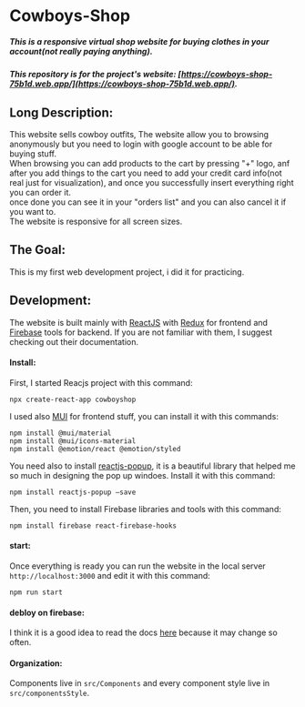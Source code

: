 # Cowboys-Shop
##### This is a responsive virtual shop website for buying clothes in your account(not really paying anything).
##### This repository is for the project's website: [https://cowboys-shop-75b1d.web.app/](https://cowboys-shop-75b1d.web.app/).
## Long Description:
This website sells cowboy outfits, The website allow you to browsing anonymously but you need to login with google account to be able for buying stuff.<br/>
When browsing you can add products to the cart by pressing "+" logo, anf after you add things to the cart you need to add your credit card info(not real just for visualization), and once you successfully insert everything right you can order it.<br/>
once done you can see it in your "orders list" and you can also cancel it if you want to.<br/>
The website is responsive for all screen sizes.
## The Goal:
This is my first web development project, i did it for practicing.
## Development:
The website is built mainly with [ReactJS](https://reactjs.org/) with [Redux](https://redux.js.org/) for frontend and [Firebase](https://firebase.google.com/) tools for backend. If you are not familiar with them, I suggest checking out their documentation.
#### Install:
First, I started Reacjs project with this command:<br/>
```
npx create-react-app cowboyshop
```
I used also [MUI](https://mui.com/) for frontend stuff, you can install it with this commands:
```
npm install @mui/material
npm install @mui/icons-material
npm install @emotion/react @emotion/styled
```
You need also to install [reactjs-popup](https://react-popup.elazizi.com/), it is a beautiful library that helped me so much in designing the pop up windoes. Install it with this command:
```
npm install reactjs-popup –save
```
Then, you need to install Firebase libraries and tools with this command:
```
npm install firebase react-firebase-hooks
```
#### start:
Once everything is ready you can run the website in the local server `http://localhost:3000` and edit it with this command:
```
npm run start
```
#### debloy on firebase:
I think it is a good idea to read the docs [here](https://firebase.google.com/docs/hosting/quickstart) because it may change so often.
#### Organization:
Components live in `src/Components` and every component style live in `src/componentsStyle`.
